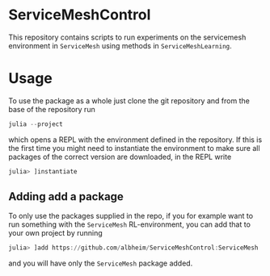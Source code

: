 # ServiceMeshControl

This repository contains scripts to run experiments on the servicemesh environment in `ServiceMesh` using methods in `ServiceMeshLearning`.

# Usage

To use the package as a whole just clone the git repository and from the base of the repository run
```julia
julia --project 
```
which opens a REPL with the environment defined in the repository. If this is the first time you might need to instantiate the environment to make sure all packages of the correct version are downloaded, in the REPL write
```julia
julia> ]instantiate
```

## Adding add a package
To only use the packages supplied in the repo, if you for example want to run something with the `ServiceMesh` RL-environment, you can add that to your own project by running
```julia
julia> ]add https://github.com/albheim/ServiceMeshControl:ServiceMesh
```
and you will have only the `ServiceMesh` package added.